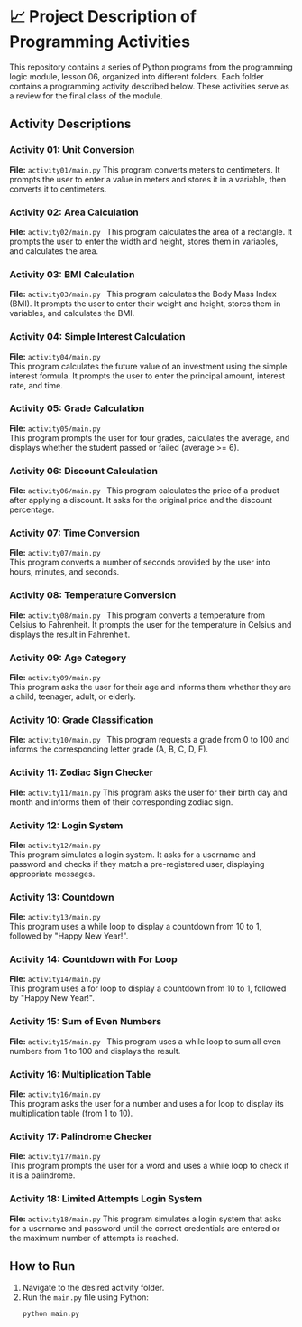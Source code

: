 # 📈 Project Description of Programming Activities

This repository contains a series of Python programs from the programming logic module, lesson 06, organized into different folders. Each folder contains a programming activity described below. These activities serve as a review for the final class of the module.

## Activity Descriptions

### Activity 01: Unit Conversion
**File:** `activity01/main.py`
This program converts meters to centimeters. It prompts the user to enter a value in meters and stores it in a variable, then converts it to centimeters.

### Activity 02: Area Calculation
**File:** `activity02/main.py ` 
This program calculates the area of a rectangle. It prompts the user to enter the width and height, stores them in variables, and calculates the area.

### Activity 03: BMI Calculation
**File:** `activity03/main.py ` 
This program calculates the Body Mass Index (BMI). It prompts the user to enter their weight and height, stores them in variables, and calculates the BMI.

### Activity 04: Simple Interest Calculation
**File:** `activity04/main.py`  
This program calculates the future value of an investment using the simple interest formula. It prompts the user to enter the principal amount, interest rate, and time.

### Activity 05: Grade Calculation
**File:** `activity05/main.py `  
This program prompts the user for four grades, calculates the average, and displays whether the student passed or failed (average >= 6).

### Activity 06: Discount Calculation
**File:** `activity06/main.py ` 
This program calculates the price of a product after applying a discount. It asks for the original price and the discount percentage.

### Activity 07: Time Conversion
**File:** `activity07/main.py`  
This program converts a number of seconds provided by the user into hours, minutes, and seconds.

### Activity 08: Temperature Conversion
**File:** `activity08/main.py ` 
This program converts a temperature from Celsius to Fahrenheit. It prompts the user for the temperature in Celsius and displays the result in Fahrenheit.

### Activity 09: Age Category
**File:** `activity09/main.py`  
This program asks the user for their age and informs them whether they are a child, teenager, adult, or elderly.

### Activity 10: Grade Classification
**File:** `activity10/main.py ` 
This program requests a grade from 0 to 100 and informs the corresponding letter grade (A, B, C, D, F).

### Activity 11: Zodiac Sign Checker
**File:** ` activity11/main.py ` 
This program asks the user for their birth day and month and informs them of their corresponding zodiac sign.

### Activity 12: Login System
**File:** `activity12/main.py`  
This program simulates a login system. It asks for a username and password and checks if they match a pre-registered user, displaying appropriate messages.

### Activity 13: Countdown
**File:** `activity13/main.py`  
This program uses a while loop to display a countdown from 10 to 1, followed by "Happy New Year!".

### Activity 14: Countdown with For Loop
**File:** `activity14/main.py`  
This program uses a for loop to display a countdown from 10 to 1, followed by "Happy New Year!".

### Activity 15: Sum of Even Numbers
**File:** `activity15/main.py ` 
This program uses a while loop to sum all even numbers from 1 to 100 and displays the result.

### Activity 16: Multiplication Table
**File:** `activity16/main.py`  
This program asks the user for a number and uses a for loop to display its multiplication table (from 1 to 10).

### Activity 17: Palindrome Checker
**File:** `activity17/main.py`  
This program prompts the user for a word and uses a while loop to check if it is a palindrome.

### Activity 18: Limited Attempts Login System
**File:** ` activity18/main.py ` 
This program simulates a login system that asks for a username and password until the correct credentials are entered or the maximum number of attempts is reached.

## How to Run

1. Navigate to the desired activity folder.
2. Run the `main.py` file using Python:
   ```bash
   python main.py
